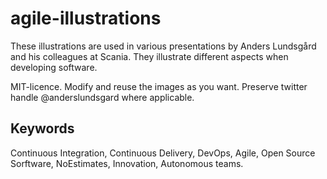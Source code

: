 # agile-illustrations
These illustrations are used in various presentations by Anders Lundsgård and his colleagues at Scania. They illustrate different aspects when developing software.

MIT-licence. Modify and reuse the images as you want. Preserve twitter handle @anderslundsgard where applicable.

## Keywords
Continuous Integration, Continuous Delivery, DevOps, Agile, Open Source Sorftware, NoEstimates, Innovation, Autonomous teams.
